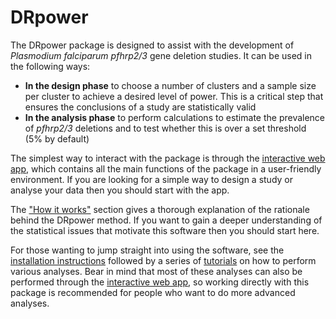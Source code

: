 
# DRpower

The DRpower package is designed to assist with the development of *Plasmodium falciparum* *pfhrp2/3* gene deletion studies. It can be used in the following ways:

- **In the design phase** to choose a number of clusters and a sample size per cluster to achieve a desired level of power. This is a critical step that ensures the conclusions of a study are statistically valid
- **In the analysis phase** to perform calculations to estimate the prevalence of *pfhrp2/3* deletions and to test whether this is over a set threshold (5% by default)

The simplest way to interact with the package is through the [interactive web app](TODO), which contains all the main functions of the package in a user-friendly environment. If you are looking for a simple way to design a study or analyse your data then you should start with the app.

The ["How it works"](articles/rationale1_background.html) section gives a thorough explanation of the rationale behind the DRpower method. If you want to gain a deeper understanding of the statistical issues that motivate this software then you should start here.

For those wanting to jump straight into using the software, see the [installation instructions](articles/installation.html) followed by a series of [tutorials](articles/tutorial_design.html) on how to perform various analyses. Bear in mind that most of these analyses can also be performed through the [interactive web app](TODO), so working directly with this package is recommended for people who want to do more advanced analyses.
